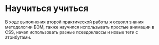 # Научиться учиться
В ходе выполнения второй практической работы я освоил знания методологии БЭМ, также научился использывать простые анимации в CSS, начал использовать разные псевдоклассы и новые теги с атрибутами.
